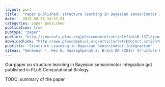 ```yaml
---
layout: post
title:  "Paper published: structure learning in Bayesian sensorimotor integration."
date:   2015-08-26 14:31:51
categories: paper published
publication: true
pubtype: "paper"
publink: "http://journals.plos.org/ploscompbiol/article?id=10.1371/journal.pcbi.1004369"
downloadlink: "http://www.ploscompbiol.org/article/fetchObject.action?uri=info:doi/10.1371/journal.pcbi.1004369&representation=PDF"
pubtitle: "Structure Learning in Bayesian Sensorimotor Integration"
citeas: "Genewein T, Hez E, Razzaghpanah Z, Braun DA (2015) Structure Learning in Bayesian Sensorimotor Integration. PLoS Comput Biol 11(8): e1004369. doi: 10.1371/journal.pcbi.1004369"
---
```

Our paper on structure learning in Bayesian sensorimotor integration got published in PLoS Computational Biology.

TODO: summary of the paper
